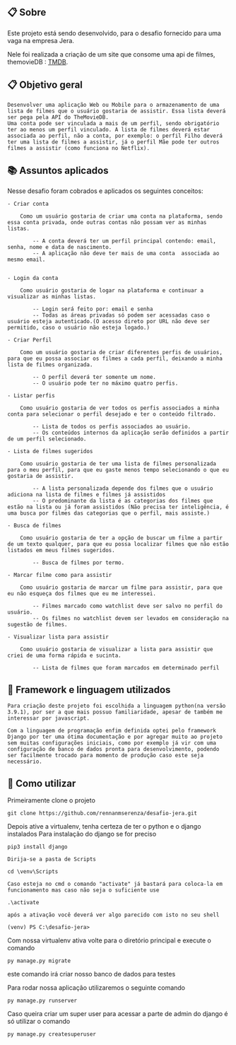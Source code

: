 ## 📋 Sobre
  Este projeto está sendo desenvolvido, para o desafio fornecido para uma vaga na empresa Jera.

  Nele foi realizada a criação de um site que consome uma api de filmes, themovieDB : [TMDB](https://www.themoviedb.org/?language=pt-BR).


## 📋 Objetivo geral

    Desenvolver uma aplicação Web ou Mobile para o armazenamento de uma lista de filmes que o usuário gostaria de assistir. Essa lista deverá ser pega pela API do TheMovieDB.
    Uma conta pode ser vinculada a mais de um perfil, sendo obrigatório ter ao menos um perfil vinculado. A lista de filmes deverá estar associada ao perfil, não a conta, por exemplo: o perfil Filho deverá ter uma lista de filmes a assistir, já o perfil Mãe pode ter outros filmes a assistir (como funciona no Netflix). 


## 📚 Assuntos aplicados

Nesse desafio foram cobrados e aplicados os seguintes conceitos:

    - Criar conta

        Como um usuário gostaria de criar uma conta na plataforma, sendo essa conta privada, onde outras contas não possam ver as minhas listas.

            -- A conta deverá ter um perfil principal contendo: email, senha, nome e data de nascimento.
            -- A aplicação não deve ter mais de uma conta  associada ao mesmo email.


    - Login da conta

        Como usuário gostaria de logar na plataforma e continuar a visualizar as minhas listas.

            -- Login será feito por: email e senha
            -- Todas as áreas privadas só podem ser acessadas caso o usuário esteja autenticado.(O acesso direto por URL não deve ser permitido, caso o usuário não esteja logado.)

    - Criar Perfil

        Como um usuário gostaria de criar diferentes perfis de usuários, para que eu possa associar os filmes a cada perfil, deixando a minha lista de filmes organizada.
            
            -- O perfil deverá ter somente um nome.
            -- O usuário pode ter no máximo quatro perfis.

    - Listar perfis

        Como usuário gostaria de ver todos os perfis associados a minha conta para selecionar o perfil desejado e ter o conteúdo filtrado.
            
            -- Lista de todos os perfis associados ao usuário.
            -- Os conteúdos internos da aplicação serão definidos a partir de um perfil selecionado.

    - Lista de filmes sugeridos

        Como usuário gostaria de ter uma lista de filmes personalizada para o meu perfil, para que eu gaste menos tempo selecionando o que eu gostaria de assistir.

            -- A lista personalizada depende dos filmes que o usuário adiciona na lista de filmes e filmes já assistidos
            -- O predominante da lista é as categorias dos filmes que estão na lista ou já foram assistidos (Não precisa ter inteligência, é uma busca por filmes das categorias que o perfil, mais assiste.)

    - Busca de filmes

        Como usuário gostaria de ter a opção de buscar um filme a partir de um texto qualquer, para que eu possa localizar filmes que não estão listados em meus filmes sugeridos.

            -- Busca de filmes por termo.

    - Marcar filme como para assistir

        Como usuário gostaria de marcar um filme para assistir, para que eu não esqueça dos filmes que eu me interessei.

            -- Filmes marcado como watchlist deve ser salvo no perfil do usuário.
            -- Os filmes no watchlist devem ser levados em consideração na sugestão de filmes.

    - Visualizar lista para assistir

        Como usuário gostaria de visualizar a lista para assistir que criei de uma forma rápida e sucinta.

            -- Lista de filmes que foram marcados em determinado perfil


## 💾 Framework e linguagem utilizados

    Para criação deste projeto foi escolhida a linguagem python(na versão 3.9.1), por ser a que mais possuo familiaridade, apesar de também me interessar por javascript.
    
    Com a linguagem de programação enfim definida optei pelo framework Django por ter uma ótima documentação e por agregar muito ao projeto sem muitas configurações iniciais, como por exemplo já vir com uma configuração de banco de dados pronta para desenvolvimento, podendo ser facilmente trocado para momento de produção caso este seja necessário.


## 💾 Como utilizar 

Primeiramente clone o projeto
      
    git clone https://github.com/rennanmserenza/desafio-jera.git

Depois ative a virtualenv, tenha certeza de ter o python e o django instalados
    Para instalação do django se for preciso

    pip3 install django

    Dirija-se a pasta de Scripts
    
    cd \venv\Scripts

    Caso esteja no cmd o comando "activate" já bastará para coloca-la em funcionamento mas caso não seja o suficiente use

    .\activate

    após a ativação você deverá ver algo parecido com isto no seu shell 

    (venv) PS C:\desafio-jera>

Com nossa virtualenv ativa volte para o diretório principal e execute o comando

    py manage.py migrate

este comando irá criar nosso banco de dados para testes

Para rodar nossa aplicação utilizaremos o seguinte comando

    py manage.py runserver

Caso queira criar um super user para acessar a parte de admin do django é só utilizar o comando

    py manage.py createsuperuser
